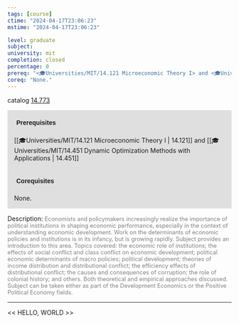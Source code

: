 ```yaml
---
tags: [course]
ctime: "2024-04-17T23:06:23"
mstime: "2024-04-17T23:06:23"

level: graduate
subject: 
university: mit
completion: closed
percentage: 0
prereq: "<🎓Universities/MIT/14.121 Microeconomic Theory I> and <🎓Universities/MIT/14.451 Dynamic Optimization Methods with Applications>"
coreq: "None."
---
```


catalog [14.773](http://student.mit.edu/catalog/m14b.html#14.773)

<span style="display: block; padding: 15px; background-color: rgb(100, 100, 100, 0.2);"><font id="m_prereq985_0" style="display: block; font-family: Arial, sans-serif; font-weight: bold; padding: 5px">Prerequisites</font><br><span id="prereq985_0">[[🎓Universities/MIT/14.121 Microeconomic Theory I | 14.121]] and [[🎓Universities/MIT/14.451 Dynamic Optimization Methods with Applications | 14.451]]</span></span>
<span style="display: block; padding: 15px; background-color: rgb(100, 100, 100, 0.2);"><font id="m_coreq985_0" style="display: block; font-family: Arial, sans-serif; font-weight: bold; padding: 5px">Corequisites</font><br><span id="coreq985_0">None.</span></span>

<font style="">Description:</font>
<font style="color: grey; font-size: 0.8rem;">Economists and policymakers increasingly realize the importance of political institutions in shaping economic performance, especially in the context of understanding economic development. Work on the determinants of economic policies and institutions is in its infancy, but is growing rapidly. Subject provides an introduction to this area. Topics covered: the economic role of institutions; the effects of social conflict and class conflict on economic development; political economic determinants of macro policies; political development; theories of income distribution and distributional conflict; the efficiency effects of distributional conflict; the causes and consequences of corruption; the role of colonial history; and others. Both theoretical and empirical approaches discussed. Subject can be taken either as part of the Development Economics or the Positive Political Economy fields.</font>



---

<< HELLO, WORLD >>
